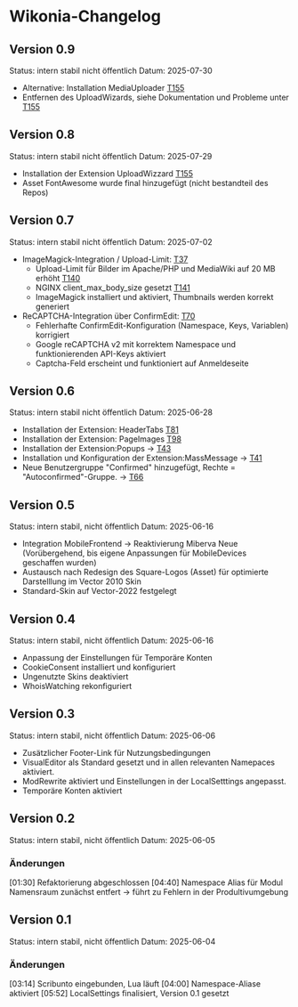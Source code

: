 # Wikonia-Changelog

## Version 0.9
Status: intern stabil nicht öffentlich
Datum: 2025-07-30
* Alternative: Installation MediaUploader [T155](https://phorge.wikonia.net/T115)
* Entfernen des UploadWizards, siehe Dokumentation und Probleme unter [T155](https://phorge.wikonia.net/T115)

## Version 0.8
Status: intern stabil nicht öffentlich
Datum: 2025-07-29
* Installation der Extension UploadWizzard [T155](https://phorge.wikonia.net/T115)
* Asset FontAwesome wurde final hinzugefügt (nicht bestandteil des Repos)

## Version 0.7
Status: intern stabil nicht öffentlich
Datum: 2025-07-02

* ImageMagick-Integration / Upload-Limit: [T37](https://phorge.wikonia.net/T37)
  * Upload-Limit für Bilder im Apache/PHP und MediaWiki auf 20 MB erhöht [T140](https://phorge.wikonia.net/T140)
  * NGINX client_max_body_size gesetzt [T141](https://phorge.wikonia.net/T141)
  * ImageMagick installiert und aktiviert, Thumbnails werden korrekt generiert
* ReCAPTCHA-Integration über ConfirmEdit: [T70](https://phorge.wikonia.net/T70)
  * Fehlerhafte ConfirmEdit-Konfiguration (Namespace, Keys, Variablen) korrigiert
  * Google reCAPTCHA v2 mit korrektem Namespace und funktionierenden API-Keys aktiviert
  * Captcha-Feld erscheint und funktioniert auf Anmeldeseite

## Version 0.6
Status: intern stabil nicht öffentlich
Datum: 2025-06-28
* Installation der Extension: HeaderTabs [T81](https://phorge.wikonia.net/T81)
* Installation der Extension: PageImages [T98](https://phorge.wikonia.net/T98)
* Installation der Extension:Popups -> [T43](https://phorge.wikonia.net/T43)
* Installation und Konfiguration der Extension:MassMessage -> [T41](https://phorge.wikonia.net/T41)
* Neue Benutzergruppe "Confirmed" hinzugefügt, Rechte = "Autoconfirmed"-Gruppe. -> [T66](https://phorge.wikonia.net/T66)

## Version 0.5
Status: intern stabil, nicht öffentlich
Datum: 2025-06-16
* Integration MobileFrontend -> Reaktivierung Miberva Neue (Vorübergehend, bis eigene Anpassungen für MobileDevices geschaffen wurden)
* Austausch nach Redesign des Square-Logos (Asset) für optimierte Darstelllung im Vector 2010 Skin
* Standard-Skin auf Vector-2022 festgelegt

## Version 0.4
Status: intern stabil, nicht öffentlich
Datum: 2025-06-16
* Anpassung der Einstellungen für Temporäre Konten
* CookieConsent installiert und konfiguriert
* Ungenutzte Skins deaktiviert
* WhoisWatching rekonfiguriert

## Version 0.3
Status: intern stabil, nicht öffentlich
Datum: 2025-06-06
* Zusätzlicher Footer-Link für Nutzungsbedingungen
* VisualEditor als Standard gesetzt und in allen relevanten Namepaces aktiviert.
* ModRewrite aktiviert und Einstellungen in der LocalSetttings angepasst.
* Temporäre Konten aktiviert


## Version 0.2
Status: intern stabil, nicht öffentlich
Datum: 2025-06-05

### Änderungen
[01:30] Refaktorierung abgeschlossen
[04:40] Namespace Alias für Modul Namensraum zunächst entfert -> führt zu Fehlern in der Produltivumgebung



## Version 0.1
Status: intern stabil, nicht öffentlich
Datum: 2025-06-04

### Änderungen
[03:14] Scribunto eingebunden, Lua läuft
[04:00] Namespace-Aliase aktiviert
[05:52] LocalSettings finalisiert, Version 0.1 gesetzt
